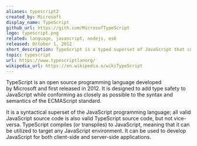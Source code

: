 ```yaml
---
aliases: typescript2
created_by: Microsoft
display_name: TypeScript
github_url: https://gith.com/MicrosofTypeScript
logo: typescript.png
related: language, javascript, nodejs, es6
released: October 1, 2012
short_description: TypeScript is a typed superset of JavaScript that compiles to plain JavaScript.
topic: typescript
url: https://www.typescriptlanorg/
wikipedia_url: https://en.wikipedia.o/wikiTypeScript
---
```

TypeScript is an open source programming language developed by Microsoft and first released in 2012. It is designed to add type safety to JavaScript while conforming as closely as possible to the syntax and semantics of the ECMAScript standard. 

It is a syntactical superset of the JavaScript programming language; all valid JavaScript source code is also valid TypeScript source code, but not vice-versa. TypeScript compiles (or transpiles) to JavaScript, meaning that it can be utilized to target any JavaScript environment. It can be used to develop JavaScript for both client-side and server-side applications. 
